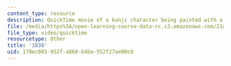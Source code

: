```yaml
---
content_type: resource
description: QuickTime movie of a kanji character being painted with a brush.
file: /media/https%3A/open-learning-course-data-rc.s3.amazonaws.com/21g-504-japanese-iv-spring-2009/170ec085952fa86064ba552f27ae00cd_1838.mov
file_type: video/quicktime
resourcetype: Other
title: '1838'
uid: 170ec085-952f-a860-64ba-552f27ae00cd
---
```


